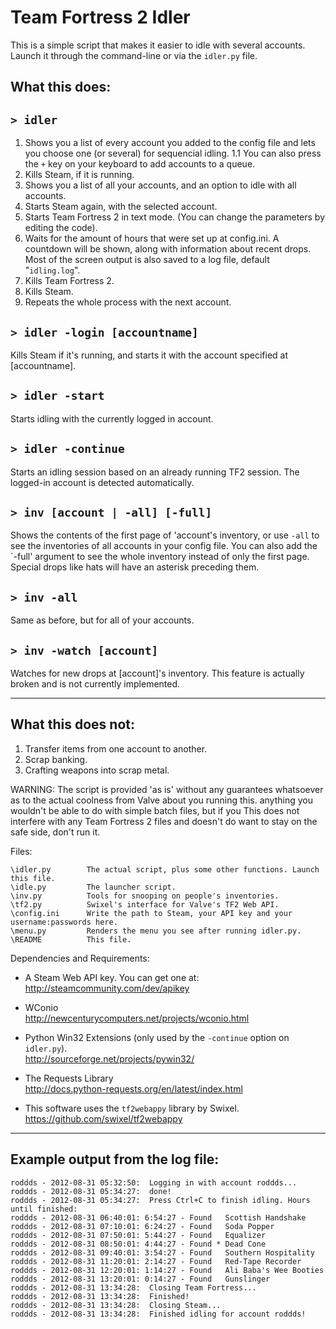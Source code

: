 Team Fortress 2 Idler
=====================

This is a simple script that makes it easier to idle with several accounts.
Launch it through the command-line or via the `idler.py` file.

What this does:
---------------

`> idler`
---------

1. Shows you a list of every account you added to the config file and lets
you choose one (or several) for sequencial idling.
1.1 You can also press the `+` key on your keyboard to add accounts to a
queue.
2. Kills Steam, if it is running.
3. Shows you a list of all your accounts, and an option to idle with all
accounts.
4. Starts Steam again, with the selected account.
5. Starts Team Fortress 2 in text mode. (You can change the parameters by
editing the code).
6. Waits for the amount of hours that were set up at config.ini. A countdown
will be shown, along with information about recent drops. Most of the screen
output is also saved to a log file, default "`idling.log`".
7. Kills Team Fortress 2.
8. Kills Steam.
9. Repeats the whole process with the next account.


`> idler -login [accountname]`
------------------------------

Kills Steam if it's running, and starts it with the account specified at
[accountname].

`> idler -start`
----------------

Starts idling with the currently logged in account.

`> idler -continue`
-------------------

Starts an idling session based on an already running TF2 session. The
logged-in account is detected automatically.

`> inv [account | -all] [-full]`
--------------------------------

Shows the contents of the first page of 'account's inventory, or use `-all`
to see the inventories of all accounts in your config file. You can also add
the `-full' argument to see the whole inventory instead of only the first
page. Special drops like hats will have an asterisk preceding them.

`> inv -all`
------------

Same as before, but for all of your accounts.

`> inv -watch [account]`
------------------------

 Watches for new drops at [account]'s inventory. This feature is actually
broken and is not currently implemented.


-------------------
What this does not:
-------------------

1. Transfer items from one account to another.
2. Scrap banking.
3. Crafting weapons into scrap metal.


WARNING: The script is provided 'as is' without any guarantees
whatsoever as to the actual coolness from Valve about you running this.
anything you wouldn't be able to do with simple batch files, but if you
This does not interfere with any Team Fortress 2 files and doesn't do
want to stay on the safe side, don't run it.


Files:

    \idler.py        The actual script, plus some other functions. Launch this file.
    \idle.py         The launcher script.
    \inv.py          Tools for snooping on people's inventories.
    \tf2.py          Swixel's interface for Valve's TF2 Web API.
    \config.ini      Write the path to Steam, your API key and your username:passwords here.
    \menu.py         Renders the menu you see after running idler.py.
    \README          This file.

Dependencies and Requirements:  

- A Steam Web API key. You can get one at:  
http://steamcommunity.com/dev/apikey

- WConio  
http://newcenturycomputers.net/projects/wconio.html


- Python Win32 Extensions (only used by the `-continue` option on `idler.py`).  
http://sourceforge.net/projects/pywin32/


- The Requests Library  
http://docs.python-requests.org/en/latest/index.html


-  This software uses the `tf2webappy` library by Swixel.  
https://github.com/swixel/tf2webappy

---------------------------------
Example output from the log file:
---------------------------------

    roddds - 2012-08-31 05:32:50:  Logging in with account roddds...
    roddds - 2012-08-31 05:34:27:  done!
    roddds - 2012-08-31 05:34:27:  Press Ctrl+C to finish idling. Hours until finished:
    roddds - 2012-08-31 06:40:01: 6:54:27 - Found   Scottish Handshake
    roddds - 2012-08-31 07:10:01: 6:24:27 - Found   Soda Popper
    roddds - 2012-08-31 07:50:01: 5:44:27 - Found   Equalizer
    roddds - 2012-08-31 08:50:01: 4:44:27 - Found * Dead Cone
    roddds - 2012-08-31 09:40:01: 3:54:27 - Found   Southern Hospitality
    roddds - 2012-08-31 11:20:01: 2:14:27 - Found   Red-Tape Recorder
    roddds - 2012-08-31 12:20:01: 1:14:27 - Found   Ali Baba's Wee Booties
    roddds - 2012-08-31 13:20:01: 0:14:27 - Found   Gunslinger
    roddds - 2012-08-31 13:34:28:  Closing Team Fortress...
    roddds - 2012-08-31 13:34:28:  Finished!
    roddds - 2012-08-31 13:34:28:  Closing Steam...
    roddds - 2012-08-31 13:34:28:  Finished idling for account roddds!
    